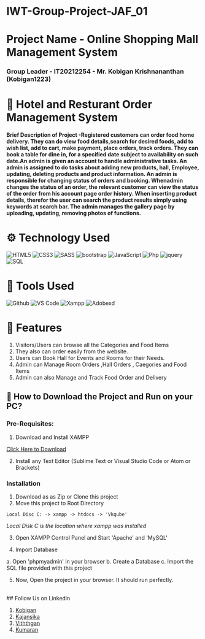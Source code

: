 # IWT-Group-Project-JAF_01


# Project Name - Online Shopping Mall Management System

### Group Leader - IT20212254 - Mr. Kobigan Krishnananthan (Kobigan1223)

# 🥘 Hotel and Resturant Order Management System
#### Brief Description of Project -Registered customers can order food home delivery. They can do view food details,search for desired foods, add to wish list, add to cart, make payment, place orders, track orders. They can book a table for dine in, for a specified date subject to availability on such date.An admin is given an account to handle administrative tasks. An admin is assigned to do tasks about adding new products, hall, Employee, updating, deleting products and product information. An admin is responsible for changing status of orders and booking. Whenadmin changes the status of an order, the relevant customer can view the status of the order from his account page order history. When inserting product details, therefor the user can search the product results simply using keywords at search bar. The admin manages the gallery page by uploading, updating, removing photos of functions.

# ⚙️ Technology Used

![HTML5](https://img.shields.io/badge/-HTML5-000000?style=for-the-badge&logo=HTML5)
![CSS3](https://img.shields.io/badge/-CSS3-000000?style=for-the-badge&logo=CSS3)
![SASS](https://img.shields.io/badge/-SCSS-000000?style=for-the-badge&logo=SASS)
![bootstrap](https://img.shields.io/badge/-bootstrap-000000?style=for-the-badge&logo=bootstrap)
![JavaScript](https://img.shields.io/badge/-JavaScript-000000?style=for-the-badge&logo=javascript)
![Php](https://img.shields.io/badge/-php-000000?style=for-the-badge&logo=php)
![jquery](https://img.shields.io/badge/-jquery-000000?style=for-the-badge&logo=jquery)
![SQL](https://img.shields.io/badge/-SQL-000000?style=for-the-badge&logo=MySQL)
</br>
# 👏 Tools Used
![Github](http://img.shields.io/badge/-Github-000000?style=for-the-badge&logo=Github&logoColor=green)
![VS Code](http://img.shields.io/badge/-VS%20Code-000000?style=for-the-badge&logo=Visual-studio-code&logoColor=blue)
![Xampp](http://img.shields.io/badge/-Xampp-000000?style=for-the-badge&logo=Xampp-code&logoColor=blue)
![Adobexd](http://img.shields.io/badge/-Adobexd-000000?style=for-the-badge&logo=Adobexd&logoColor=green)
</br>
# 🧰 Features
1. Visitors/Users can browse all the Categories and Food Items 
2. They also can order easily from the website.
3. Users can Book Hall for Events and Rooms for their Needs.
4. Admin can Manage Room Orders ,Hall Orders , Caegories and Food Items
5. Admin can also Manage and Track Food Order and Delivery

## 📖  How to Download the Project and Run on your PC?

### Pre-Requisites:

1. Download and Install XAMPP

[Click Here to Download](https://www.apachefriends.org/index.html)

2. Install any Text Editor (Sublime Text or Visual Studio Code or Atom or Brackets)

### Installation

1. Download as as Zip or Clone this project
2. Move this project to Root Directory
```
Local Disc C: -> xampp -> htdocs -> 'Vkqube'
```
*Local Disk C is the location where xampp was installed*

3. Open XAMPP Control Panel and Start 'Apache' and 'MySQL'

4. Import Database

a. Open 'phpmyadmin' in your browser
b. Create a Database
c. Import the SQL file provided with this project


5. Now, Open the project in your browser. It should run perfectly.
</br>
## Follow Us on Linkedin

1. [Kobigan](https://www.linkedin.com/in/kobigan-krishnananthan-5092491a6/ "Kobigan on LinkedIn")
2. [Kajansika](https://www.linkedin.com/ "Kajansika on LinkedIn") 
7. [Viththgan](https://www.linkedin.com/ "Viththgan Thapa on LinkedIn")
4. [Kumaran](https://www.linkedin.com/ "Kumaran Thapa on LinkedIn")

